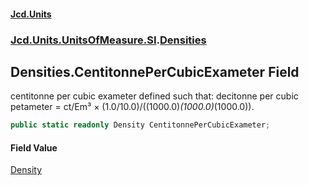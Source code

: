 #### [Jcd.Units](index 'index')
### [Jcd.Units.UnitsOfMeasure.SI](Jcd.Units.UnitsOfMeasure.SI 'Jcd.Units.UnitsOfMeasure.SI').[Densities](Densities 'Jcd.Units.UnitsOfMeasure.SI.Densities')

## Densities.CentitonnePerCubicExameter Field

centitonne per cubic exameter defined such that: decitonne per cubic petameter = ct/Em³ ×
(1.0/10.0)/((1000.0)*(1000.0)*(1000.0)).

```csharp
public static readonly Density CentitonnePerCubicExameter;
```

#### Field Value
[Density](Density 'Jcd.Units.UnitTypes.Density')